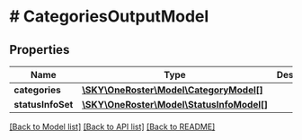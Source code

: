 # # CategoriesOutputModel

## Properties

Name | Type | Description | Notes
------------ | ------------- | ------------- | -------------
**categories** | [**\SKY\OneRoster\Model\CategoryModel[]**](CategoryModel.md) |  | [optional]
**statusInfoSet** | [**\SKY\OneRoster\Model\StatusInfoModel[]**](StatusInfoModel.md) |  | [optional]

[[Back to Model list]](../../README.md#models) [[Back to API list]](../../README.md#endpoints) [[Back to README]](../../README.md)
